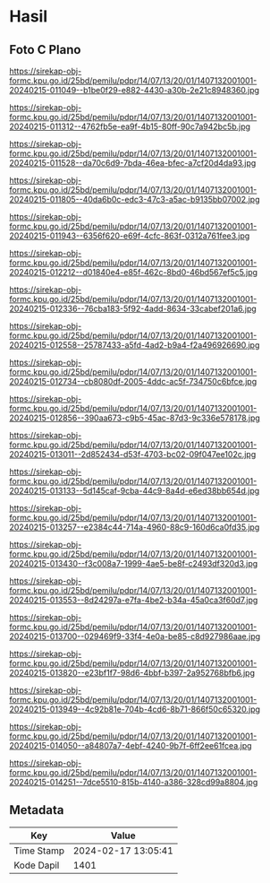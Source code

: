 # Hasil

## Foto C Plano

https://sirekap-obj-formc.kpu.go.id/25bd/pemilu/pdpr/14/07/13/20/01/1407132001001-20240215-011049--b1be0f29-e882-4430-a30b-2e21c8948360.jpg

https://sirekap-obj-formc.kpu.go.id/25bd/pemilu/pdpr/14/07/13/20/01/1407132001001-20240215-011312--4762fb5e-ea9f-4b15-80ff-90c7a942bc5b.jpg

https://sirekap-obj-formc.kpu.go.id/25bd/pemilu/pdpr/14/07/13/20/01/1407132001001-20240215-011528--da70c6d9-7bda-46ea-bfec-a7cf20d4da93.jpg

https://sirekap-obj-formc.kpu.go.id/25bd/pemilu/pdpr/14/07/13/20/01/1407132001001-20240215-011805--40da6b0c-edc3-47c3-a5ac-b9135bb07002.jpg

https://sirekap-obj-formc.kpu.go.id/25bd/pemilu/pdpr/14/07/13/20/01/1407132001001-20240215-011943--6356f620-e69f-4cfc-863f-0312a761fee3.jpg

https://sirekap-obj-formc.kpu.go.id/25bd/pemilu/pdpr/14/07/13/20/01/1407132001001-20240215-012212--d01840e4-e85f-462c-8bd0-46bd567ef5c5.jpg

https://sirekap-obj-formc.kpu.go.id/25bd/pemilu/pdpr/14/07/13/20/01/1407132001001-20240215-012336--76cba183-5f92-4add-8634-33cabef201a6.jpg

https://sirekap-obj-formc.kpu.go.id/25bd/pemilu/pdpr/14/07/13/20/01/1407132001001-20240215-012558--25787433-a5fd-4ad2-b9a4-f2a496926690.jpg

https://sirekap-obj-formc.kpu.go.id/25bd/pemilu/pdpr/14/07/13/20/01/1407132001001-20240215-012734--cb8080df-2005-4ddc-ac5f-734750c6bfce.jpg

https://sirekap-obj-formc.kpu.go.id/25bd/pemilu/pdpr/14/07/13/20/01/1407132001001-20240215-012856--390aa673-c9b5-45ac-87d3-9c336e578178.jpg

https://sirekap-obj-formc.kpu.go.id/25bd/pemilu/pdpr/14/07/13/20/01/1407132001001-20240215-013011--2d852434-d53f-4703-bc02-09f047ee102c.jpg

https://sirekap-obj-formc.kpu.go.id/25bd/pemilu/pdpr/14/07/13/20/01/1407132001001-20240215-013133--5d145caf-9cba-44c9-8a4d-e6ed38bb654d.jpg

https://sirekap-obj-formc.kpu.go.id/25bd/pemilu/pdpr/14/07/13/20/01/1407132001001-20240215-013257--e2384c44-714a-4960-88c9-160d6ca0fd35.jpg

https://sirekap-obj-formc.kpu.go.id/25bd/pemilu/pdpr/14/07/13/20/01/1407132001001-20240215-013430--f3c008a7-1999-4ae5-be8f-c2493df320d3.jpg

https://sirekap-obj-formc.kpu.go.id/25bd/pemilu/pdpr/14/07/13/20/01/1407132001001-20240215-013553--8d24297a-e7fa-4be2-b34a-45a0ca3f60d7.jpg

https://sirekap-obj-formc.kpu.go.id/25bd/pemilu/pdpr/14/07/13/20/01/1407132001001-20240215-013700--029469f9-33f4-4e0a-be85-c8d927986aae.jpg

https://sirekap-obj-formc.kpu.go.id/25bd/pemilu/pdpr/14/07/13/20/01/1407132001001-20240215-013820--e23bf1f7-98d6-4bbf-b397-2a952768bfb6.jpg

https://sirekap-obj-formc.kpu.go.id/25bd/pemilu/pdpr/14/07/13/20/01/1407132001001-20240215-013949--4c92b81e-704b-4cd6-8b71-866f50c65320.jpg

https://sirekap-obj-formc.kpu.go.id/25bd/pemilu/pdpr/14/07/13/20/01/1407132001001-20240215-014050--a84807a7-4ebf-4240-9b7f-6ff2ee61fcea.jpg

https://sirekap-obj-formc.kpu.go.id/25bd/pemilu/pdpr/14/07/13/20/01/1407132001001-20240215-014251--7dce5510-815b-4140-a386-328cd99a8804.jpg


## Metadata

| Key        | Value               |
| ---------- | ------------------- |
| Time Stamp | 2024-02-17 13:05:41 |
| Kode Dapil | 1401                |



